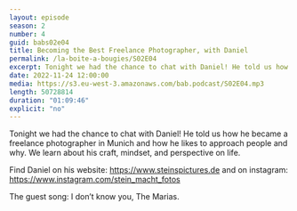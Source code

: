 ```yaml
---
layout: episode
season: 2
number: 4
guid: babs02e04
title: Becoming the Best Freelance Photographer, with Daniel
permalink: /la-boite-a-bougies/S02E04
excerpt: Tonight we had the chance to chat with Daniel! He told us how he became a freelance photographer in Munich and how he likes to approach people and why. We learn about his craft, mindset, and perspective on life.
date: 2022-11-24 12:00:00
media: https://s3.eu-west-3.amazonaws.com/bab.podcast/S02E04.mp3
length: 50728814
duration: "01:09:46"
explicit: "no"
---
```


Tonight we had the chance to chat with Daniel! He told us how he became a freelance photographer in Munich and how he likes to approach people and why. We learn about his craft, mindset, and perspective on life.

Find Daniel on his website: https://www.steinspictures.de and on instagram: https://www.instagram.com/stein_macht_fotos

The guest song: I don’t know you, The Marias.